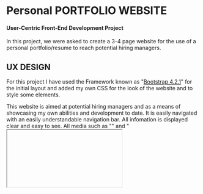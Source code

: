 # Personal PORTFOLIO WEBSITE
 
#### User-Centric Front-End Development Project

In this project, we were asked to create a 3-4 page website for the use of a personal portfolio/resume to reach potential hiring managers.

## UX DESIGN

For this project I have used the Framework known as "[Bootstrap 4.2.1](http://getbootstrap.com/docs/4.2/)" for the initial layout and added my own CSS for the look of the website and to style some elements.

This website is aimed at potential hiring managers and as a means of showcasing my own abilities and development to date.
It is easily navigated with an easily understandable navigation bar. All infomation is displayed clear and easy to see. All media such as "<img>" and "<iframe>" has been sized accordingly.


All Mock-Ups and planning I did for this project can be found here [Mock-Ups](INSERT WIREFRAME LINKS!!!)

## FEATURES

All pages on this site include the "Header" and "Footer". The Header consists of the navigation bar and logo. The Footer has links to my personal social media pages.

I chose "white", "gray" and "Black" for the main background colors as they are nuteral and allowed for the colour in he elements to really stand out, drawing the user to them. The colors used in this project were:

- "#fafafa" (**WHITE. Text Color**)
- "#0D182859 & #0d18287c " (**GRAY. Section background Color**)
- "#20a8df, #9B19FF, #FBED20, #0AFF71 " (**nav button Colors**)
- "rgba(0, 0, 0, 0.2)" (**Hover Effect**)
- "#0D1828" (**Header and Footer Background color**)

I have imported the fonts from Google: "**Exo & Roboto**" (Roboto used for the title and Exo used for the main text across the whole site).
I chose "Exo & Roboto" as they are clean, simple and retain an element of professionalism. 

### [index.html] (https://shaun6125.github.io/code-institute-major-project-1/index.html)

This is the landing page, where potential employers would find out alittle bit about myself, and as most employers make snap decisions on resumes i wanted to highlight my skills here by encorporating a carousel portfolio to past projects.

Footer Links applied to all pages:

- [Facebook](ADD LINK HERE!!!)
- [Twitter](ADD LINK HERE!!!)
- [Youtube](ADD LINK HERE!!!)
- [Instagram](ADD LINK HERE!!!)
- [Linkedin](ADD LINK HERE!!!)
- [Pinterest](ADD LINK HERE!!!)

The Image [profile1.jpg] was taken and edited. With better software I would have vectorised the image and mapped the open/closing tags to the shape of my face. 

### [resume.html](https://shaun6125.github.io/code-institute-major-project-1/resume.html)

This page is dedicated to giving a breakdown of my work history, an up to date display of progress into the development of Full Stack Developer skills, of which will be updated during the progress of the course.

### [contact.html](https://shaun6125.github.io/code-institute-major-project-1/contact.html)

This page is where emloyers can contact me directly and submit any potential project specifications that they may wish for me to work on.

On this page, I have added a contact form with details on each row being required for submit.

### [download.html](INSERT LINK HERE!!!)

This page is where employers can download a pdf version of my full CV. I have set this link to open in a new window so that they are not taken away from the core website, ensuring time can be taken to explore further.

## TECHNOLOGIES

Here are links to each techonology I have used:

- [HTML5](https://en.wikipedia.org/wiki/HTML5)
- [CSS3](https://en.wikipedia.org/wiki/Cascading_Style_Sheets)
- [Bootstrap 4.2.1](http://getbootstrap.com/docs/4.2/)
- [Font Awesome 5](https://fontawesome.com)


## TESTING

I conducted tests on a wide selction of browsers/devices to ensure User's can successfully use the site and it's features.

Tests conducted:

- Checking the responsiveness
- Making sure each link worked porperly
- All images resize appropriately 
- Carousel/slider change between devices
- On the contact page I designed and created the form with validation in mind, To this end I checked that the contact form worked using
code institutes form validation tester "https://formdump.codeinstitute.net/". Once it returned the correct information I changed it to the modal.

Once all coding was done I ran the code through the [HTML Validator](https://validator.w3.org/) and the [CSS Validator](https://jigsaw.w3.org/css-validator/). After running the test on each file I fixed any errors given and the files are now validated.


These tests included browsers/devices:

- Edge - laptop and desktop
- Mozilla - laptop and desktop
- Chrome - laptop and desktop
- Safari - Iphone
- Samsung internet browser - android
- Internet Explorer - laptop and desktop

## Issues/Bugs

I had several issues with the implementation of the carousel and its sizing when scaling across different platforms, due to this I decided that a transition beteen a carousel and a slider would be needed to enhance the user experience.
This seemed to correct my scalability issues.

The slider failed to operate as intended, despite testing and aknowledging its workability in replit as a single element. The resolution for this was to refer to bootstrap for a new build and link in some jquery scripts to enable operation. 

## DEPLOYMENT

Whenever I thought that a page was finished, I deployed it to "**GitHub Pages**".

All my commits and project be found here [code-institute-major-project-1](https://github.com/shaun6125/code-institute-major-project-1).

## CREDIT

I used stack overflow to research a number of issues.

- [Stack Overflow](https://stackoverflow.com/)

Bootstrap 4 Documentation

- [bootstrap 4 documentation](https://getbootstrap.com/docs/4.0)

W3 Schools- Used to refresh on elements and styling.

- [w3schools](https://www.w3schools.com/)

All media has been created by myself for this project.
The carousel was inspired by a tutorial found on [youtube] (https://www.youtube.com/watch?v=j1-Ak3WWV_g)
The social medial icons were inspired by a tutorial found on [youtube] (https://www.youtube.com/watch?v=gYErZW-N-Y0)

## ACKNOWLEDGEMENTS

I received inspiration for this project from the desire to change career. I have also been freelancing for my brothers company and enjoying further development of my skills. I used this passion to create the site. 